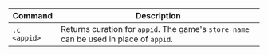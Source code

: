 | Command | Description |
| ------------- | ------------- |
| `.c <appid>` | Returns curation for `appid`. The game's `store name` can be used in place of `appid`. |
